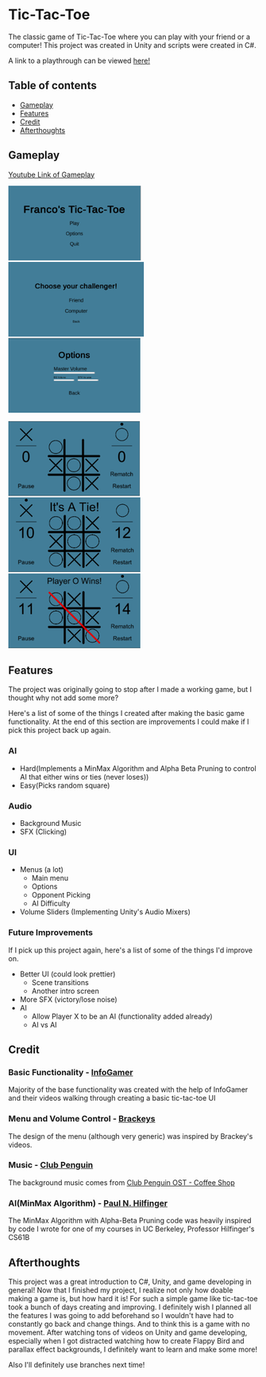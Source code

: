 # Tic-Tac-Toe

The classic game of Tic-Tac-Toe where you can play with your friend or a computer!
This project was created in Unity and scripts were created in C#.

A link to a playthrough can be viewed [here!](https://www.youtube.com/watch?v=vpDYokSOYrQ&feature=youtu.be)

## Table of contents
* [Gameplay](#gameplay)
* [Features](#features)
* [Credit](#credit)
* [Afterthoughts](#afterthoughts)

## Gameplay
[Youtube Link of Gameplay](https://www.youtube.com/watch?v=vpDYokSOYrQ&feature=youtu.be)
<p float="left">
  <img src="Images/mainMenu.png" height="150" />
  <img src="Images/opponent.png" height="150" /> 
  <img src="Images/options.png" height="150" />
</p>
<p float="left">
  <img src="Images/game.png" height="150" />
  <img src="Images/tie.png" height="150" /> 
  <img src="Images/winner.png" height="150" />
</p>

## Features
The project was originally going to stop after I made a working game, but I thought why not add some more?

Here's a list of some of the things I created after making the basic game functionality.  At the end of this section are improvements I could make if I pick this project back up again.

### AI
- Hard(Implements a MinMax Algorithm and Alpha Beta Pruning to control AI that either wins or ties (never loses))
- Easy(Picks random square)

### Audio
- Background Music
- SFX (Clicking)

### UI
- Menus (a lot)
  - Main menu
  - Options
  - Opponent Picking
  - AI Difficulty
- Volume Sliders (Implementing Unity's Audio Mixers)

### Future Improvements
If I pick up this project again, here's a list of some of the things I'd improve on.
- Better UI (could look prettier)
  - Scene transitions
  - Another intro screen
- More SFX (victory/lose noise)
- AI
  - Allow Player X to be an AI (functionality added already)
  - AI vs AI

## Credit
### Basic Functionality - [InfoGamer](https://www.youtube.com/channel/UCyoayn_uVt2I55ZCUuBVRcQ)
Majority of the base functionality was created with the help of InfoGamer and their videos walking through creating a basic tic-tac-toe UI
### Menu and Volume Control - [Brackeys](https://www.youtube.com/channel/UCYbK_tjZ2OrIZFBvU6CCMiA)
The design of the menu (although very generic) was inspired by Brackey's videos.
### Music - [Club Penguin](https://en.wikipedia.org/wiki/Club_Penguin)
The background music comes from [Club Penguin OST - Coffee Shop](https://www.youtube.com/watch?v=K4eQ1avGci0&list=RDQM5kNtowCSBt8&index=14)
### AI(MinMax Algorithm) - [Paul N. Hilfinger](https://www2.eecs.berkeley.edu/Faculty/Homepages/hilfinger.html)
The MinMax Algorithm with Alpha-Beta Pruning code was heavily inspired by code I wrote for one of my courses in UC Berkeley, Professor Hilfinger's CS61B


## Afterthoughts
This project was a great introduction to C#, Unity, and game developing in general!  Now that I finished my project, I realize not only how doable making a game is, but how hard it is! For such a simple game like tic-tac-toe took a bunch of days creating and improving.  I definitely wish I planned all the features I was going to add beforehand so I wouldn't have had to constantly go back and change things.  And to think this is a game with no movement.  After watching tons of videos on Unity and game developing, especially when I got distracted watching how to create Flappy Bird and parallax effect backgrounds, I definitely want to learn and make some more!

Also I'll definitely use branches next time!
